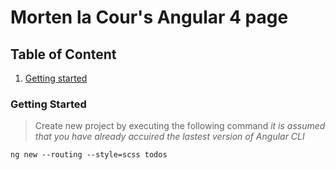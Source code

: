 # Morten la Cour's Angular 4 page

## Table of Content
1. [Getting started](getting-started)


### Getting Started

>Create new project by executing the following command _it is assumed that you have already accuired the lastest version of Angular CLI_

```
ng new --routing --style=scss todos
```
